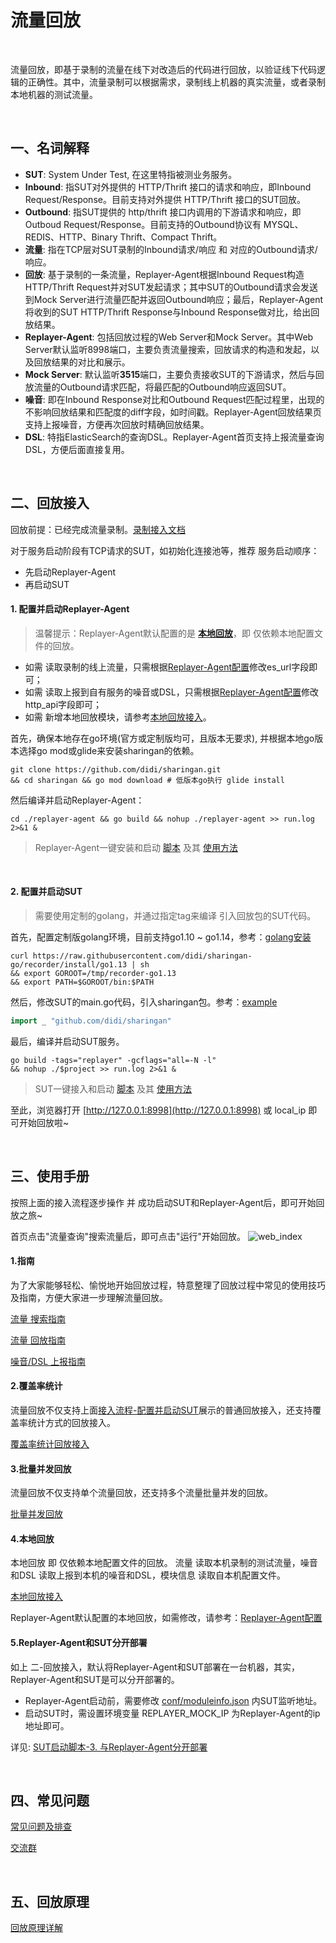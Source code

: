 # 流量回放

<br>

流量回放，即基于录制的流量在线下对改造后的代码进行回放，以验证线下代码逻辑的正确性。其中，流量录制可以根据需求，录制线上机器的真实流量，或者录制本地机器的测试流量。

<br>

## 一、名词解释
* **SUT**: System Under Test, 在这里特指被测业务服务。
* **Inbound**: 指SUT对外提供的 HTTP/Thrift 接口的请求和响应，即Inbound Request/Response。目前支持对外提供 HTTP/Thrift 接口的SUT回放。
* **Outbound**: 指SUT提供的 http/thrift 接口内调用的下游请求和响应，即Outboud Request/Response。目前支持的Outbound协议有 MYSQL、REDIS、HTTP、Binary Thrift、Compact Thrift。
* **流量**: 指在TCP层对SUT录制的Inbound请求/响应 和 对应的Outbound请求/响应。
* **回放**: 基于录制的一条流量，Replayer-Agent根据Inbound Request构造 HTTP/Thrift Request并对SUT发起请求；其中SUT的Outbound请求会发送到Mock Server进行流量匹配并返回Outbound响应；最后，Replayer-Agent将收到的SUT HTTP/Thrift Response与Inbound Response做对比，给出回放结果。
* **Replayer-Agent**: 包括回放过程的Web Server和Mock Server。其中Web Server默认监听8998端口，主要负责流量搜索，回放请求的构造和发起，以及回放结果的对比和展示。
* **Mock Server**: 默认监听**3515**端口，主要负责接收SUT的下游请求，然后与回放流量的Outbound请求匹配，将最匹配的Outbound响应返回SUT。
* **噪音**: 即在Inbound Response对比和Outbound Request匹配过程里，出现的不影响回放结果和匹配度的diff字段，如时间戳。Replayer-Agent回放结果页支持上报噪音，方便再次回放时精确回放结果。
* **DSL**: 特指ElasticSearch的查询DSL。Replayer-Agent首页支持上报流量查询DSL，方便后面直接复用。

<br>

## 二、回放接入

回放前提：已经完成流量录制。[录制接入文档](../recorder/README.md)

对于服务启动阶段有TCP请求的SUT，如初始化连接池等，推荐 服务启动顺序：
* 先启动Replayer-Agent 
* 再启动SUT

#### 1. 配置并启动Replayer-Agent

> 温馨提示：Replayer-Agent默认配置的是 **[本地回放](#4本地回放)**，即 仅依赖本地配置文件的回放。
* 如需 读取录制的线上流量，只需根据[Replayer-Agent配置](./replayer-conf.md#5-es_url)修改es_url字段即可；
* 如需 读取上报到自有服务的噪音或DSL，只需根据[Replayer-Agent配置](./replayer-conf.md#4-http_api)修改http_api字段即可；
* 如需 新增本地回放模块，请参考[本地回放接入](./replayer-local.md)。

首先，确保本地存在go环境(官方或定制版均可，且版本无要求), 并根据本地go版本选择go mod或glide来安装sharingan的依赖。
```shell script
git clone https://github.com/didi/sharingan.git
&& cd sharingan && go mod download # 低版本go执行 glide install 
```
然后编译并启动Replayer-Agent：
```shell script
cd ./replayer-agent && go build && nohup ./replayer-agent >> run.log 2>&1 &
```
> Replayer-Agent一键安装和启动 [脚本](../../replayer-agent/control.sh) 及其 [使用方法](./replayer-agent.md)

<br>

#### 2. 配置并启动SUT

> 需要使用定制的golang，并通过指定tag来编译 引入回放包的SUT代码。

首先，配置定制版golang环境，目前支持go1.10 ~ go1.14，参考：[golang安装](https://github.com/didi/sharingan-go/tree/recorder)
```shell script
curl https://raw.githubusercontent.com/didi/sharingan-go/recorder/install/go1.13 | sh
&& export GOROOT=/tmp/recorder-go1.13
&& export PATH=$GOROOT/bin:$PATH
```

然后，修改SUT的main.go代码，引入sharingan包。参考：[example](../../example/replayer/main.go)
```go
import _ "github.com/didi/sharingan"
```

最后，编译并启动SUT服务。
```shell script
go build -tags="replayer" -gcflags="all=-N -l"
&& nohup ./$project >> run.log 2>&1 &
```
> SUT一键接入和启动 [脚本](../../example/replayer/sut_replayer.sh) 及其 [使用方法](./replayer-sut.md)

至此，浏览器打开 [http://127.0.0.1:8998](http://127.0.0.1:8998) 或 local_ip 即可开始回放啦~

<br>

## 三、使用手册

按照上面的接入流程逐步操作 并 成功启动SUT和Replayer-Agent后，即可开始回放之旅~

首页点击"流量查询"搜索流量后，即可点击"运行"开始回放。
![web_index](http://img-hxy021.didistatic.com/static/sharingan/web_index_v2.png)

#### 1.指南

为了大家能够轻松、愉悦地开始回放过程，特意整理了回放过程中常见的使用技巧及指南，方便大家进一步理解流量回放。

[流量 搜索指南](./guide/search.md)

[流量 回放指南](./guide/replay.md)

[噪音/DSL 上报指南](./guide/report.md)

#### 2.覆盖率统计

流量回放不仅支持上面[接入流程-配置并启动SUT](#2-配置并启动sut)展示的普通回放接入，还支持覆盖率统计方式的回放接入。

[覆盖率统计回放接入](./replayer-codecov.md)

#### 3.批量并发回放

流量回放不仅支持单个流量回放，还支持多个流量批量并发的回放。

[批量并发回放](./replayer-parallel.md)

#### 4.本地回放

本地回放 即 仅依赖本地配置文件的回放。 流量 读取本机录制的测试流量，噪音和DSL 读取上报到本机的噪音和DSL，模块信息 读取自本机配置文件。

[本地回放接入](./replayer-local.md)

Replayer-Agent默认配置的本地回放，如需修改，请参考：[Replayer-Agent配置](./replayer-conf.md#4-http_api)

#### 5.Replayer-Agent和SUT分开部署

如上 二-回放接入，默认将Replayer-Agent和SUT部署在一台机器，其实，Replayer-Agent和SUT是可以分开部署的。

* Replayer-Agent启动前，需要修改 [conf/moduleinfo.json](../../replayer-agent/conf/moduleinfo.json) 内SUT监听地址。
* 启动SUT时，需设置环境变量 REPLAYER_MOCK_IP 为Replayer-Agent的ip地址即可。

详见: [SUT启动脚本-3. 与Replayer-Agent分开部署](./replayer-sut.md#3-与replayer-agent分开部署)

<br>

## 四、常见问题
[常见问题及排查](./guide/troubleshoot.md)

[交流群](./guide/troubleshoot.md#交流群)

<br>

## 五、回放原理
[回放原理详解](./replayer-theory.md)

